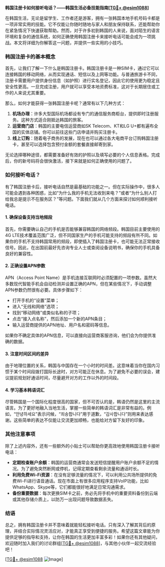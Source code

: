 **韩国注册卡如何接听电话？——韩国生活必备技能指南[[TG💪+ @esim1088](https://t.me/s/esim1088)]**

在韩国生活，无论是留学生、工作者还是游客，拥有一张韩国本地手机号码卡都是一项非常实用的技能。它不仅能让你随时随地与家人和朋友保持联系，还能帮助你在紧急情况下快速获取帮助。然而，对于许多初到韩国的人来说，面对陌生的语言环境和复杂的通信系统，如何正确使用韩国注册卡来接听电话可能会成为一项挑战。本文将详细为你解答这一问题，并提供一些实用的小技巧。

### 韩国注册卡的基本概念

首先，让我们了解一下什么是韩国注册卡。韩国注册卡是一种SIM卡，通过它可以连接韩国的移动网络，从而实现通话、短信以及上网等功能。与普通旅游卡不同，注册卡需要用户提供身份信息（如护照）进行实名登记，因此它的使用更为稳定且安全性更高。一旦完成注册，用户就可以享受本地资费标准，这对于长期居住或工作的人来说尤其重要。

那么，如何才能获得一张韩国注册卡呢？通常有以下几种方式：

1. **机场办理**：许多大型国际机场都设有专门的通信服务商柜台，提供即时注册服务。这种方式适合刚抵达韩国的旅客。
2. **运营商门店**：韩国的主要电信运营商如SK Telecom、KT和LG U+都有遍布全国的实体店铺。你可以前往这些门店申请并购买注册卡。
3. **线上订购**：随着电子商务的发展，现在也可以通过各大电商平台订购韩国注册卡，甚至可以选择包含预付金额的套餐直接邮寄到家。

无论选择哪种途径，都需要准备好有效的护照以及填写必要的个人信息表格。完成后，你的新号码将会很快激活，接下来就是如何正确使用的问题了。

### 如何接听电话？

有了韩国注册卡后，接听电话自然是最基础的功能之一。但在实际操作中，很多人可能会遇到各种困惑，比如“为什么我的手机无法收到来电？”或者“为什么别人打给我总是提示不在服务区？”等问题。下面我们就从几个方面来探讨如何顺利接听电话。

#### 1. 确保设备支持当地频段

首先，你需要确认自己的手机是否能够兼容韩国的网络频段。韩国目前主要使用的4G LTE技术覆盖范围广泛，但不同国家生产的手机可能支持的频段有所不同。如果你的手机不支持韩国常用的频段，即使插入了韩国注册卡，也可能无法正常接收信号。因此，在出国前最好先咨询专业人士或查阅设备说明书，确保你的手机具备良好的兼容性。

#### 2. 正确设置APN参数

APN（Access Point Name）是手机连接互联网时必须配置的一项参数。虽然大多数现代智能手机会自动检测并设置正确的APN，但在某些情况下，手动调整APN参数仍然很有必要。具体步骤如下：

- 打开手机的“设置”菜单；
- 进入“无线和网络”选项；
- 找到“移动网络”或类似名称的子项；
- 点击“接入点名称”，然后添加一个新的APN条目；
- 输入运营商提供的APN地址、用户名和密码等信息。

如果你不确定具体的APN信息，可以直接向运营商客服咨询，他们会为你提供准确的数据。

#### 3. 注意时间区间的差异

由于地理位置的关系，韩国与中国存在一个小时的时间差。这意味着当你在国内习惯于某个时间段拨打国际长途时，对方可能正在休息。为了避免不必要的误会，建议提前规划好通话时间，尽量避开对方的工作以外的时间段。

#### 4. 学习基本韩语词汇

尽管韩国是一个国际化程度很高的国家，但不可否认的是，韩语仍然是这里的主流语言。为了更好地融入当地生活，掌握一些简单的韩语词汇是非常有益的。例如，“안녕하세요”表示问候，“죄송합니다”用于道歉，“감사합니다”则用来表达感谢。这些简单的表达不仅能让交流更加顺畅，也能给对方留下友好的印象。

### 其他注意事项

除了上述内容外，还有一些额外的小贴士可以帮助你更高效地使用韩国注册卡接听电话：

- **定期检查账户余额**：韩国的运营商通常会发送短信提醒用户账户余额不足的情况。为了避免突然断网或停机，记得定期查看剩余流量和通话时长。
- **利用免费Wi-Fi资源**：在没有足够流量的情况下，可以利用公共场所提供的免费Wi-Fi进行语音通话。现在市面上有很多应用程序支持VoIP功能，比如WhatsApp、Skype等，它们都能很好地满足日常沟通需求。
- **备份重要数据**：每次更换SIM卡之前，务必先将手机中的重要资料备份到云端或其他存储介质上，以防万一出现问题导致数据丢失。

### 结语

总之，拥有韩国注册卡并不意味着就能轻松接听电话。只有深入了解其背后的原理，并结合实际情况灵活应对，才能真正享受到便捷的服务。希望这篇文章能为你提供足够的指导和支持，让你在韩国的生活更加丰富多彩！如果你还有其他疑问，欢迎随时加入我们的讨论群组[[TG💪+ @esim1088](https://t.me/s/esim1088)]，与其他小伙伴一起交流经验吧！

[[TG💪+ @esim1088](https://t.me/s/esim1088) ![Image](https://i.postimg.cc/4NQfJmqS/Snipaste-2025-05-13-00-14-12.png)]